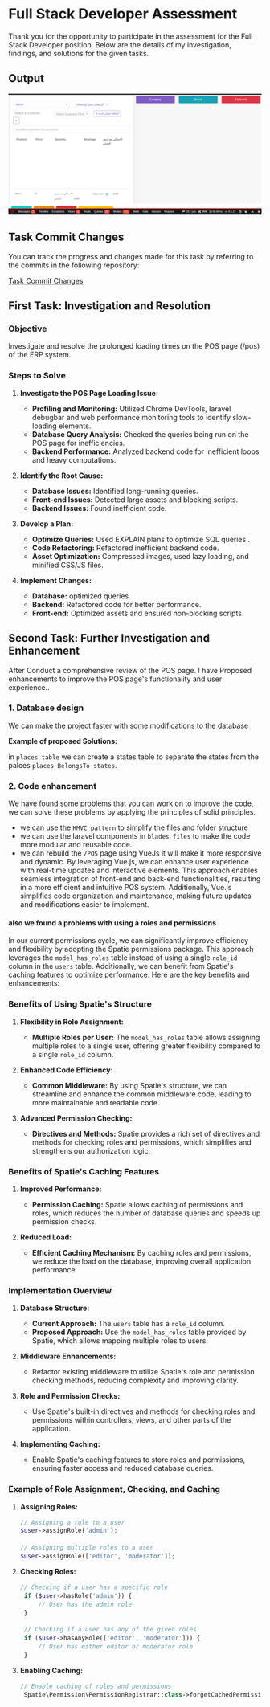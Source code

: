 # Full Stack Developer Assessment

Thank you for the opportunity to participate in the assessment for the Full Stack Developer position. Below are the details of my investigation, findings, and solutions for the given tasks.

## Output

![Screenshot](output.png)

## Task Commit Changes

You can track the progress and changes made for this task by referring to the commits in the following repository:

[Task Commit Changes](https://github.com/MostafaSewidan/wastaTechnicalAssessment/commit/347280080ccf0a5f4b77a6b4c3e46fc76f63f4d3)

## First Task: Investigation and Resolution

### Objective
Investigate and resolve the prolonged loading times on the POS page (/pos) of the ERP system.

### Steps to Solve

1. **Investigate the POS Page Loading Issue:**
   - **Profiling and Monitoring:** Utilized Chrome DevTools, laravel debugbar and web performance monitoring tools to identify slow-loading elements.
   - **Database Query Analysis:** Checked the queries being run on the POS page for inefficiencies.
   - **Backend Performance:** Analyzed backend code for inefficient loops and heavy computations.

2. **Identify the Root Cause:**
   - **Database Issues:** Identified long-running queries.
   - **Front-end Issues:** Detected large assets and blocking scripts.
   - **Backend Issues:** Found inefficient code.

3. **Develop a Plan:**
   - **Optimize Queries:** Used EXPLAIN plans to optimize SQL queries .
   - **Code Refactoring:** Refactored inefficient backend code.
   - **Asset Optimization:** Compressed images, used lazy loading, and minified CSS/JS files.

4. **Implement Changes:**
   - **Database:** optimized queries.
   - **Backend:** Refactored code for better performance.
   - **Front-end:** Optimized assets and ensured non-blocking scripts.


## Second Task: Further Investigation and Enhancement


After Conduct a comprehensive review of the POS page. l have Proposed enhancements to improve the POS page's functionality and user experience..

### 1. Database design
We can make the project faster with some modifications to the database

**Example of proposed Solutions:** 
 
  in  `places table` we can create a states table to separate the states from the palces `places BelongsTo states`.
  

### 2. Code enhancement
We have found some problems that you can work on to improve the code, we can solve these problems by applying the principles of solid principles.

- we can use the `HMVC pattern` to simplify the files and folder structure
- we can use the laravel components in `blades files` to make the code more modular and reusable code.
- we can rebuild the `/POS` page using VueJs it will make it more responsive and dynamic. By leveraging Vue.js, we can enhance user experience with real-time updates and interactive elements. This approach enables seamless integration of front-end and back-end functionalities, resulting in a more efficient and intuitive POS system. Additionally, Vue.js simplifies code organization and maintenance, making future updates and modifications easier to implement.

#### also we found a  problems with using a roles and permissions

In our current permissions cycle, we can significantly improve efficiency and flexibility by adopting the Spatie permissions package. This approach leverages the `model_has_roles` table instead of using a single `role_id` column in the `users` table. Additionally, we can benefit from Spatie's caching features to optimize performance. Here are the key benefits and enhancements:

### Benefits of Using Spatie's Structure
1. **Flexibility in Role Assignment:**
   - **Multiple Roles per User:** The `model_has_roles` table allows assigning multiple roles to a single user, offering greater flexibility compared to a single `role_id` column.
   
2. **Enhanced Code Efficiency:**
   - **Common Middleware:** By using Spatie's structure, we can streamline and enhance the common middleware code, leading to more maintainable and readable code.

3. **Advanced Permission Checking:**
   - **Directives and Methods:** Spatie provides a rich set of directives and methods for checking roles and permissions, which simplifies and strengthens our authorization logic.

### Benefits of Spatie's Caching Features

1. **Improved Performance:**
   - **Permission Caching:** Spatie allows caching of permissions and roles, which reduces the number of database queries and speeds up permission checks.

2. **Reduced Load:**
   - **Efficient Caching Mechanism:** By caching roles and permissions, we reduce the load on the database, improving overall application performance.

### Implementation Overview

1. **Database Structure:**
   - **Current Approach:** The `users` table has a `role_id` column.
   - **Proposed Approach:** Use the `model_has_roles` table provided by Spatie, which allows mapping multiple roles to users.

2. **Middleware Enhancements:**
   - Refactor existing middleware to utilize Spatie's role and permission checking methods, reducing complexity and improving clarity.

3. **Role and Permission Checks:**
   - Use Spatie's built-in directives and methods for checking roles and permissions within controllers, views, and other parts of the application.

4. **Implementing Caching:**
   - Enable Spatie's caching features to store roles and permissions, ensuring faster access and reduced database queries.

### Example of Role Assignment, Checking, and Caching

1. **Assigning Roles:**
   ```php
   // Assigning a role to a user
   $user->assignRole('admin');

   // Assigning multiple roles to a user
   $user->assignRole(['editor', 'moderator']);

1. **Checking Roles:**
   ```php
   // Checking if a user has a specific role
    if ($user->hasRole('admin')) {
        // User has the admin role
    }

    // Checking if a user has any of the given roles
    if ($user->hasAnyRole(['editor', 'moderator'])) {
        // User has either editor or moderator role
    }

1. **Enabling Caching:**
   ```php
   // Enable caching of roles and permissions
    Spatie\Permission\PermissionRegistrar::class->forgetCachedPermissions();
